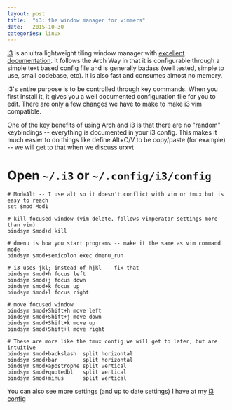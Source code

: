 ```yaml
---
layout: post
title:  "i3: the window manager for vimmers"
date:   2015-10-30
categories: linux
---
```


[i3](https://i3wm.org/) is an ultra lightweight tiling window manager with [excellent documentation](http://i3wm.org/docs/). It follows the Arch Way in that it is configurable through a simple text based config file and is generally badass (well tested, simple to use, small codebase, etc). It is also fast and consumes almost no memory.

i3's entire purpose is to be controlled through key commands. When you first install it, it gives you a well documented configuration file for you to edit. There are only a few changes we have to make to make i3 vim compatible.

One of the key benefits of using Arch and i3 is that there are no "random" keybindings -- everything is documented in your i3 config. This makes it much easier to do things like define Alt+C/V to be copy/paste (for example) -- we will get to that when we discuss urxvt

# Open `~/.i3` or `~/.config/i3/config`
```
# Mod=Alt -- I use alt so it doesn't conflict with vim or tmux but is easy to reach
set $mod Mod1

# kill focused window (vim delete, follows vimperator settings more than vim)
bindsym $mod+d kill

# dmenu is how you start programs -- make it the same as vim command mode
bindsym $mod+semicolon exec dmenu_run

# i3 uses jkl; instead of hjkl -- fix that
bindsym $mod+h focus left
bindsym $mod+j focus down
bindsym $mod+k focus up
bindsym $mod+l focus right

# move focused window
bindsym $mod+Shift+h move left
bindsym $mod+Shift+j move down
bindsym $mod+Shift+k move up
bindsym $mod+Shift+l move right

# These are more like the tmux config we will get to later, but are intuitive
bindsym $mod+backslash  split horizontal
bindsym $mod+bar        split horizontal
bindsym $mod+apostrophe split vertical
bindsym $mod+quotedbl   split vertical
bindsym $mod+minus      split vertical
```

You can also see more settings (and up to date settings) I have at my [i3 config](https://github.com/vitiral/dotfiles/blob/master/config/i3/config)
